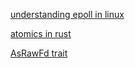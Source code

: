 [understanding epoll in linux](https://medium.com/@copyconstruct/the-method-to-epolls-madness-d9d2d6378642)

[atomics in rust](https://doc.rust-lang.org/nomicon/atomics.html)

[AsRawFd trait](https://doc.rust-lang.org/std/os/unix/io/trait.AsRawFd.html)